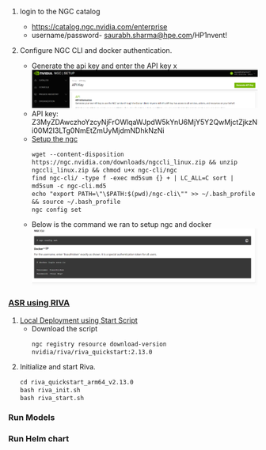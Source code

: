 1. login to the NGC catalog
    - https://catalog.ngc.nvidia.com/enterprise
    - username/password- saurabh.sharma@hpe.com/HP1nvent!


2. Configure NGC CLI and docker authentication.  
    -  Generate the api key and enter the API key
            x![](api.png)
    - API key: Z3MyZDAwczhoYzcyNjFrOWlqaWJpdW5kYnU6MjY5Y2QwMjctZjkzNi00M2I3LTg0NmEtZmUyMjdmNDhkNzNi
    - [Setup the ngc](https://ngc.nvidia.com/setup/installers/cli)
        ```
        wget --content-disposition https://ngc.nvidia.com/downloads/ngccli_linux.zip && unzip ngccli_linux.zip && chmod u+x ngc-cli/ngc
        find ngc-cli/ -type f -exec md5sum {} + | LC_ALL=C sort | md5sum -c ngc-cli.md5
        echo "export PATH=\"\$PATH:$(pwd)/ngc-cli\"" >> ~/.bash_profile && source ~/.bash_profile
        ngc config set
        ```
    - Below is the command we ran to setup ngc and docker
        ![](ngc.png)


### [ASR using RIVA](https://catalog.ngc.nvidia.com/orgs/nvidia/teams/riva/resources/riva_quickstart)
1. [Local Deployment using Start Script](https://docs.nvidia.com/deeplearning/riva/user-guide/docs/quick-start-guide.html#local-deployment-using-quick-start-scripts)
    - Download the script
        ```
        ngc registry resource download-version nvidia/riva/riva_quickstart:2.13.0
        ```
2. Initialize and start Riva.
    ```
    cd riva_quickstart_arm64_v2.13.0
    bash riva_init.sh
    bash riva_start.sh
    ```


### Run Models 

### Run Helm chart

  